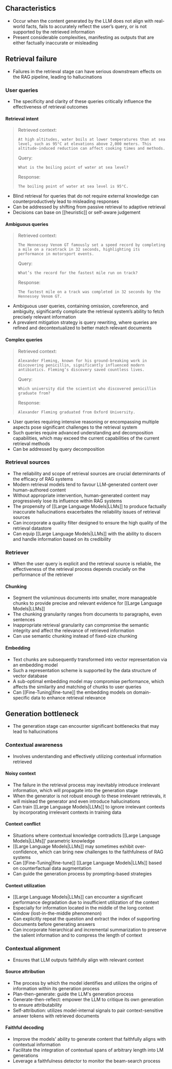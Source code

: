 ## Characteristics

- Occur when the content generated by the LLM does not align with real-world facts, fails to accurately reflect the user’s query, or is not supported by the retrieved information
- Present considerable complexities, manifesting as outputs that are either factually inaccurate or misleading

## Retrieval failure

- Failures in the retrieval stage can have serious downstream effects on the RAG pipeline, leading to hallucinations

###  User queries

- The specificity and clarity of these queries critically influence the effectiveness of retrieval outcomes

#### Retrieval intent

> Retrieved context:
> ```
> At high altitudes, water boils at lower temperatures than at sea level, such as 95°C at elevations above 2,000 meters. This altitude-induced reduction can affect cooking times and methods.
> ```
> Query:
> ```
> What is the boiling point of water at sea level?
> ```
> Response:
> ```
> The boiling point of water at sea level is 95°C.
> ```

- Blind retrieval for queries that do not require external knowledge can counterproductively lead to misleading responses
- Can be addressed by shifting from passive retrieval to adaptive retrieval
- Decisions can base on [[heuristic]] or self-aware judgement

#### Ambiguous queries

> Retrieved context: 
> ```
> The Hennessey Venom GT famously set a speed record by completing a mile on a racetrack in 32 seconds, highlighting its performance in motorsport events.
> ```
> Query: 
> ```
> What’s the record for the fastest mile run on track?
> ```
> Response:
> ```
> The fastest mile on a track was completed in 32 seconds by the Hennessey Venom GT.
> ```

- Ambiguous user queries, containing omission, coreference, and ambiguity, significantly complicate the retrieval system’s ability to fetch precisely relevant information
- A prevalent mitigation strategy is query rewriting, where queries are refined and decontextualized to better match relevant documents

#### Complex queries

> Retrieved context:
> ```
> Alexander Fleming, known for his ground-breaking work in discovering penicillin, significantly influenced modern antibiotics. Fleming’s discovery saved countless lives.
> ```
> Query:
> ```
> Which university did the scientist who discovered penicillin graduate from?
> ```
> Response:
> ```
> Alexander Fleming graduated from Oxford University.
> ```

- User queries requiring intensive reasoning or encompassing multiple aspects pose significant challenges to the retrieval system
- Such queries require advanced understanding and decomposition capabilities, which may exceed the current capabilities of the current retrieval methods
- Can be addressed by query decomposition

### Retrieval sources

- The reliability and scope of retrieval sources are crucial determinants of the efficacy of RAG systems
- Modern retrieval models tend to favour LLM-generated content over human-authored content
- Without appropriate intervention, human-generated content may progressively lose its influence within RAG systems
- The propensity of [[Large Language Models|LLMs]] to produce factually inaccurate hallucinations exacerbates the reliability issues of retrieval sources
- Can incorporate a quality filter designed to ensure the high quality of the retrieval datastore
- Can equip [[Large Language Models|LLMs]] with the ability to discern and handle information based on its credibility

### Retriever

- When the user query is explicit and the retrieval source is reliable, the effectiveness of the retrieval process depends crucially on the performance of the retriever

#### Chunking 

- Segment the voluminous documents into smaller, more manageable chunks to provide precise and relevant evidence for [[Large Language Models|LLMs]]
- The chunking granularity ranges from documents to paragraphs, even sentences
- Inappropriate retrieval granularity can compromise the semantic integrity and affect the relevance of retrieved information
- Can use semantic chunking instead of fixed-size chunking

#### Embedding

- Text chunks are subsequently transformed into vector representation via an embedding model
- Such a representation scheme is supported by the data structure of vector database
- A sub-optimal embedding model may compromise performance, which affects the similarity and matching of chunks to user queries
- Can [[Fine-Tuning|fine-tune]] the embedding models on domain-specific data to enhance retrieval relevance

## Generation bottleneck

- The generation stage can encounter significant bottlenecks that may lead to hallucinations

### Contextual awareness

- Involves understanding and effectively utilizing contextual information retrieved

#### Noisy context

- The failure in the retrieval process may inevitably introduce irrelevant information, which will propagate into the generation stage
- When the generator is not robust enough to these irrelevant retrievals, it will mislead the generator and even introduce hallucinations
- Can train [[Large Language Models|LLMs]] to ignore irrelevant contexts by incorporating irrelevant contexts in training data

#### Context conflict

- Situations where contextual knowledge contradicts [[Large Language Models|LLMs]]’ parametric knowledge
- [[Large Language Models|LLMs]] may sometimes exhibit over-confidence, which can bring new challenges to the faithfulness of RAG systems
- Can [[Fine-Tuning|fine-tune]] [[Large Language Models|LLMs]] based on counterfactual data augmentation
- Can guide the generation process by prompting-based strategies

#### Context utilization

- [[Large Language Models|LLMs]] can encounter a significant performance degradation due to insufficient utilization of the context
- Especially for information located in the middle of the long context window (lost-in-the-middle phenomenon)
- Can explicitly repeat the question and extract the index of supporting documents before generating answers
- Can incorporate hierarchical and incremental summarization to preserve the salient information and to compress the length of context

### Contextual alignment

- Ensures that LLM outputs faithfully align with relevant context

#### Source attribution

- The process by which the model identifies and utilizes the origins of information within its generation process
- Plan-then-generate: guide the LLM's generation process
- Generate-then-reflect: empower the LLM to critique its own generation to ensure attributability
- Self-attribution: utilizes model-internal signals to pair context-sensitive answer tokens with retrieved documents

#### Faithful decoding

- Improve the models’ ability to generate content that faithfully aligns with contextual information
- Facilitate the integration of contextual spans of arbitrary length into LM generations
- Leverage a faithfulness detector to monitor the beam-search process
